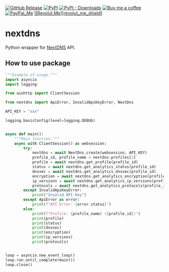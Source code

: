 [![GitHub Release][releases-shield]][releases]
[![PyPI][pypi-releases-shield]][pypi-releases]
[![PyPI - Downloads][pypi-downloads]][pypi-statistics]
[![Buy me a coffee][buy-me-a-coffee-shield]][buy-me-a-coffee]
[![PayPal_Me][paypal-me-shield]][paypal-me]
[![Revolut.Me][revolut_me_shield]][revolut-me]

# nextdns

Python wrapper for [NextDNS](https://nextdns.io/?from=u4xqh6ud) API.


## How to use package

```python
"""Example of usage."""
import asyncio
import logging

from aiohttp import ClientSession

from nextdns import ApiError, InvalidApiKeyError, NextDns

API_KEY = "xxx"

logging.basicConfig(level=logging.DEBUG)


async def main():
    """Main function."""
    async with ClientSession() as websession:
        try:
            nextdns = await NextDns.create(websession, API_KEY)
            profile_id, profile_name = nextdns.profiles[2]
            profile = await nextdns.get_profile(profile_id)
            status = await nextdns.get_analytics_status(profile_id)
            dnssec = await nextdns.get_analytics_dnssec(profile_id)
            encryption = await nextdns.get_analytics_encryption(profile_id)
            ip_versions = await nextdns.get_analytics_ip_versions(profile_id)
            protocols = await nextdns.get_analytics_protocols(profile_id)
        except InvalidApiKeyError:
            print("Invalid API Key")
        except ApiError as error:
            print(f"API Error: {error.status}")
        else:
            print(f"Profile: {profile_name} ({profile_id})")
            print(profile)
            print(status)
            print(dnssec)
            print(encryption)
            print(ip_versions)
            print(protocols)


loop = asyncio.new_event_loop()
loop.run_until_complete(main())
loop.close()
```

[releases]: https://github.com/bieniu/nextdns/releases
[releases-shield]: https://img.shields.io/github/release/bieniu/nextdns.svg?style=popout
[pypi-releases]: https://pypi.org/project/nextdns/
[pypi-statistics]: https://pepy.tech/project/nextdns
[pypi-releases-shield]: https://img.shields.io/pypi/v/nextdns
[pypi-downloads]: https://pepy.tech/badge/nextdns/month
[buy-me-a-coffee-shield]: https://img.shields.io/static/v1.svg?label=%20&message=Buy%20me%20a%20coffee&color=6f4e37&logo=buy%20me%20a%20coffee&logoColor=white
[buy-me-a-coffee]: https://www.buymeacoffee.com/QnLdxeaqO
[paypal-me-shield]: https://img.shields.io/static/v1.svg?label=%20&message=PayPal.Me&logo=paypal
[paypal-me]: https://www.paypal.me/bieniu79
[revolut-me]: https://revolut.me/maciejbieniek
